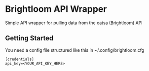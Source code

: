 # Brightloom API Wrapper

Simple API wrapper for pulling data from the eatsa (Brightloom) API

## Getting Started

You need a config file structured like this in ~/.config/brightloom.cfg
```
[credentials]
api_key=<YOUR_API_KEY_HERE>
```
